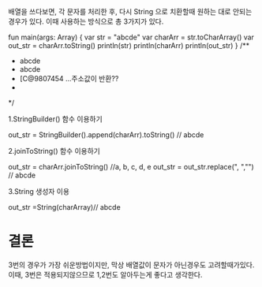 배열을 쓰다보면, 각 문자를 처리한 후,
다시 String 으로 치환할때 원하는 대로 안되는 경우가 있다.
이때 사용하는 방식으로 총 3가지가 있다.

fun main(args: Array<String>) {
    var str = "abcde"
    var charArr = str.toCharArray()
    var out_str = charArr.toString()
    println(str)
    println(charArr)
    println(out_str)
}
/**
 * abcde
 * abcde
 * [C@9807454 ...주소값이 반환?? 
 * 
 */

1.StringBuilder() 함수 이용하기

out_str = StringBuilder().append(charArr).toString() // abcde

2.joinToString() 함수 이용하기

out_str = charArr.joinToString() //a, b, c, d, e
out_str = out_str.replace(", ","") // abcde

3.String 생성자 이용

out_str =String(charArray)// abcde

# 결론

3번의 경우가 가장 쉬운방법이지만, 막상 배열값이 문자가 아닌경우도 고려할때가있다.
이때, 3번은 적용되지않으므로 1,2번도 알아두는게 좋다고 생각한다.